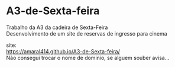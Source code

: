 # A3-de-Sexta-feira
Trabalho da A3 da cadeira de Sexta-Feira  
Desenvolvimento de um site de reservas de ingresso para cinema  

site:  
https://amaral414.github.io/A3-de-Sexta-feira/  
Não consegui trocar o nome de dominio, se alguem souber avisa...  

